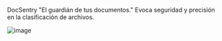 DocSentry
"El guardián de tus documentos."
Evoca seguridad y precisión en la clasificación de archivos.

![image](https://github.com/user-attachments/assets/34cde146-d017-4ec4-8d11-70ba09ed043e)
